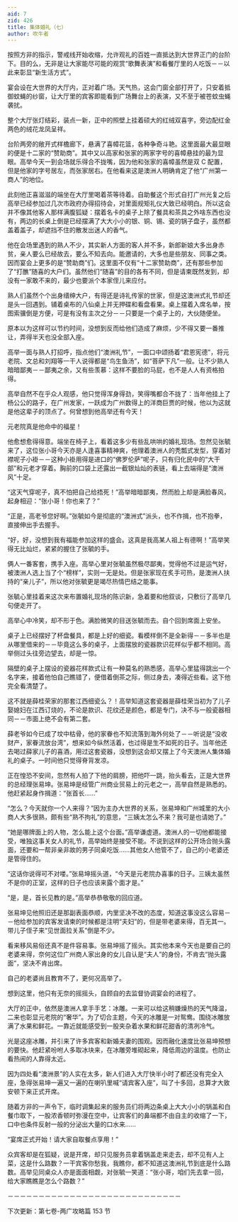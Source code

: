 ```yaml
---
aid: 7
zid: 426
title: 集体婚礼（七）
author: 吹牛者
---
```


按照方非的指示，警戒线开始收缩，允许观礼的百姓一直抵达到大世界正门的台阶下。目的么，无非是让大家能尽可能的观赏“歌舞表演”和看餐厅里的人吃饭－－以此来彰显“新生活方式”。

宴会设在大世界的大厅内，正对着广场。天气热，这会门窗全部打开了，只安着抵御蚊蝇的纱窗，让大厅里的宾客即能看到广场舞台上的表演，又不至于被苍蚊虫蝇袭扰。

整个大厅张灯结彩，装点一新，正中的照壁上挂着硕大的红绒双喜字，旁边配红金两色的绒花龙凤呈祥。

台阶两旁的敞开式样檐廊下，悬满了喜幛花篮，各种争奇斗艳。这里面最大最显眼的便是十二家的“赞助商”。其中又以高家和张家的两家字号的喜幛悬挂的最为显眼。高举今天一到会场就乐得合不拢嘴，因为他和张家的喜幛虽然是双 C 配置，但是他家的字号居左，而张家居右。在他看来这是澳洲人明确肯定了他“广州第一商人”的地位。

此刻他正喜滋滋的端坐在大厅里喝着茶等待着。自助餐这个形式自打广州光复之后高举已经参加过几次市政府办得招待会，对里面规矩礼仪大致已经明白。所以这会并不像其他客人那样满腹狐疑：摆着名卡的桌子上除了餐具和茶具之外啥东西也没有，两边的长桌上倒是已经摆满了大大小小的银、铜、锡、瓷的锅子盘子，虽然都盖着盖子，却遮挡不住的散发出迷人的香气。

他在会场里遇到的熟人不少，其实新人方面的客人并不多，新郎新娘大多出身赤贫，亲人要么已经故去，要么不知去向。能邀请的，大多也是些朋友、同事之类。因而宴会上更多的是“赞助商”们。这里面不仅有“十二家赞助商”，还有那些参加了“打醮”随喜的大户们。虽然他们“随喜”的目的各有不同，但是请柬既然发到，却没有一家敢不来的，最少也要派个本家侄儿来应付。

熟人们虽然个个出身缙绅大户，有得还是诗礼传家的世家，但是这澳洲式礼节却还是头一回遇到。铺着桌布的八仙桌上并无押碟和看盘看果。桌上摆着入席名单，按图索骥倒是方便，可是有没有主次之分－－只要是一个桌子上的，大伙随便坐。

原本以为这样可以节约时间，没想到反而给他们造成了麻烦，少不得又要一番推让，弄得半天也没全部入座。

高举一面与熟人打招呼，指点他们“澳洲礼节”，一面口中颂扬着“君恩宪德”，将元老院、文总和刘翔等一干人说得都是“鸟生鱼汤”，如“菩萨下凡”一般。让不少熟人暗暗鄙夷－－鄙夷之余，又有些羡慕：这样不要脸的马屁，也不是人人有资格拍得。

高举自然不在乎众人观感，他只觉得浑身得劲，笑得嘴都合不拢了：当年他挂上了杨公公的路子，在广州发家，一跃成为广州数得上的洋商巨贾的时候，他以为这就是他这辈子的顶点了。何曾想到他高举还有今天！

元老院真是他命中的福星！

他愈想愈得得意。端坐在椅子上，看着这多少有些乱哄哄的婚礼现场。忽然见张毓来了，这位张小哥今天亦是人逢喜事精神爽，他理着澳洲人的秃瓢式发型，穿着对襟呢子小褂－－这种小褂用得是进口的“佛罗伦萨”呢子，只有归化民中的“大干部”和元老才穿着。胸前的口袋上还露出一截银灿灿的表链，看上去端得是“澳洲风”十足。

“这天气穿呢子，真不怕把自己给捂死！”高举暗暗鄙夷，然而脸上却是满脸春风，起身相迎：“张小哥！你也来了？”

“正是，高老爷您好啊。”张毓如今是彻底的“澳洲式”派头，也不作揖，也不抱拳，直接伸出手去握手。

“好，好，没想到我有福能参加这样的盛会。这真是我高某人祖上有德啊！”高举笑得无比灿烂，紧紧的握住了张毓的手。

俩人一番客套，携手入座。高举心里对张毓虽然极尽鄙夷，觉得他不过是运气好，被澳洲人选上当了个“榜样”，实则一无是处。但是张家现在炙手可热，是澳洲人扶持的“亲儿子”，所以他对张毓更是竭尽热情巴结之能事。

张毓心里挂着来这次来布置婚礼现场的陈识新，急着要和他叙谈，只敷衍了高举几句便走开了。

高举心中冷笑，却不形于色。满脸微笑的目送张毓而去。自个回到席面上安坐。

桌子上已经摆好了杯盘餐具，都是上好的细瓷。看模样倒不是全新得－－多半也是从哪里借来的－－毕竟这么多的桌子，上面摆放的瓷器款识花样似乎都不相同。高举侧过头往旁边望去，却是一惊。

隔壁的桌子上摆设的瓷器花样款式让有一种莫名的熟悉感，高举心里猛得跳出一个名字来，接着他怕自己瞧错了，便借着倒茶之际，侧过身去，凑得近些看。这下他完全看清楚了。

这不就是薛桂荣家的那套江西细瓷么？！高举知道这套瓷器是薛桂荣当初为了儿子娶媳妇在江西订烧的，不论是款识、花纹还是颜色，都是专门，决不与一般瓷器相同－－市面上绝不会有第二套。

薛老爷如今已成了坟中枯骨，他的家眷也不知流落到海外何处了－－听说是“没收财产，家眷流放台湾”，想来如今纵然活着，也过得是生不如死的日子。当年他还去喝过薛家儿子的喜酒，用过这套瓷器，没想到这会却又摆上了今天澳洲人集体婚礼的桌子。一时间他只觉得脊背发凉。

正在惶恐不安间，忽然有人拍了下他的肩膀，把他吓一跳，抬头看去，正是大世界的总经理张易坤。张易坤是经管广州商业贸易上的元老之一，高举自然是熟悉的。他赶紧起身作揖道：“张首长……”

“怎么？今天就你一个人来得？”因为主办大世界的关系，张易坤和广州城里的大小商人大多很熟，颇有些“熟不拘礼”的意思，“三姨太怎么不来？我可是也请她了。”

“她是哪牌面上的人物，怎么能上这个台面。”高举谦虚道。澳洲人的一切他都能接受，唯独这事关女人的礼节，高举始终是接受不能。不说到这样的公开场合抛头露面，还要和一帮非亲非故的男子同桌吃饭……其他女人他管不了，自己的小老婆还是管得住的。

“这话你说得可不对喽。”张易坤摇头道，“今天是元老院办喜事的日子。三姨太虽然不是你的正室，这样的日子也应该来露个面才是。”

“是，是，首长见教的是。”高举恭恭敬敬的回应道。

张易坤见他照旧还是那副表面恭顺，内里坚决不改的态度，知道这事没这么容易－－他给参加的宾客发请柬的时候都是注明“夫妇”的，但是带老婆来得，百无其一。带儿子侄子来“见世面拉关系”倒是不少。

看来移风易俗还真不是件容易事。张易坤摇了摇头。其实他本来今天也是要自己的老婆来得，奈何这位广州商人家出身的女儿自认是“夫人”的身份，不肯去“抛头露面”，坚决不肯出席。

自己的老婆尚且教育不了，更何况高举了。

想到这里，他只有无奈的摇摇头，自顾自的去监督协调宴会的进程了。

大厅的正中，依然是澳洲人拿手手艺：冰雕。一来可以给这稍嫌燥热的天气降温，二来也彰显元老院的“奢华”。为了切合主题，今天的冰雕是一对鸳鸯。围绕冰雕放满了水果和鲜花。一靠近就能感受到一股夹杂着水果和鲜花甜香的清冽冷气。

光是这座冰雕，并引来了许多宾客和新婚夫妻的围观。因而融化速度比张易坤预想的要快。他赶紧吩咐人多取冰块来，在冰雕旁堆砌起来，降低周边的温度。也防止看热闹的人靠得太近。

因为四处看“澳洲景”的人实在太多，新人们进入大厅快半小时了都还没有完全入座，急得张易坤一遍又一遍的在喇叭里喊“请宾客入座”，叫了十多回，总算才大致安顿下来正式开席。

随着方非的一声令下，临时调集起来的服务员们将两边条桌上大大小小的锅盖和白餐巾取下，一股浓香顿时弥漫在空中，让宾客们的鼻端都不由自主的收缩了一下，口中也条件反射一般的分泌出大量的口水来……

“宴席正式开始！请大家自取餐点享用！”

众宾客却是在狐疑，说是开席，却只见服务员拿着锅盖走来走去，却不见有人上菜，这是什么路数？一干宾客你愁我，我瞧你，都不知道这澳洲礼节到底是什么路数。高举见同桌众人亦是面面相觑，对张毓一笑道：“张小哥，咱们先去拿一回，给大家瞧瞧是怎么个路数？”

－－－－－－－－－－－－－－－－－－－－－－－－－－－－

下次更新：第七卷-两广攻略篇 153 节

